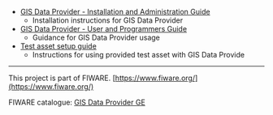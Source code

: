 * [GIS Data Provider - Installation and Administration Guide](installation_and_administration_guide.md)
  * Installation instructions for GIS Data Provider
* [GIS Data Provider - User and Programmers Guide](User_and_Programmers_Guide.md)
  * Guidance for GIS Data Provider usage
* [Test asset setup guide](setup_test_asset.md)
  * Instructions for using provided test asset with GIS Data Provide


---------------------------------------------------------------------------------------------------------
This project is part of FIWARE.
[https://www.fiware.org/](https://www.fiware.org/)

FIWARE catalogue: [GIS Data Provider GE](http://catalogue.fiware.org/enablers/gis-data-provider-geoserver3d)
